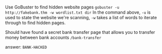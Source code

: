 Use GoBuster to find hidden website pages
`gobuster -u http://fakebank.thm -w wordlist.txt dir`
In the command above, `-u` is used to state the website we're scanning, `-w` takes a list of words to iterate through to find hidden pages.

Should have found a secret bank transfer page that allows you to transfer money between bank accounts `/bank-transfer`

answer: `BANK-HACKED`